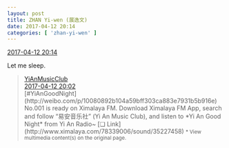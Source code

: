 ```yaml
---
layout: post
title: ZHAN Yi-wen (展逸文)
date: 2017-04-12 20:14
categories: [ 'zhan-yi-wen' ]
---
```


<div class="weibo-info">
  <a href="http://weibo.com/6108090526/EEciYBLku">2017-04-12 20:14</a>
</div>

Let me sleep.

<!-- more -->

> <div class="weibo-post-name">
>   <a href="http://weibo.com/u/6094546964">YiAnMusicClub</a>
> </div>
> <div class="weibo-info">
>   <a href="http://weibo.com/6094546964/EEce43WSt">2017-04-12 20:02</a>
> </div>
> [#YiAnGoodNight](http://weibo.com/p/10080892b104a59bff303ca883e7931b5b916e) No.001 is ready on Ximalaya FM. Download Ximalaya FM App, search and follow “易安音乐社” (Yi An Music Club), and listen to *Yi An Good Night* from Yi An Radio~ [❏ Link](http://www.ximalaya.com/78339006/sound/35227458)  
> <small>* View multimedia content(s) on the original page.</small>

